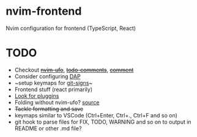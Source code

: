 # nvim-frontend

Nvim configuration for frontend (TypeScript, React)

# TODO

- Checkout ~~[nvim-ufo](https://github.com/kevinhwang91/nvim-ufo)~~, ~~[todo-comments](https://github.com/folke/todo-comments.nvim)~~, ~~[comment](https://github.com/numToStr/Comment.nvim)~~
- Consider configuring [DAP](https://www.youtube.com/watch?v=oYzZxi3SSnM)
- ~setup keymaps for [git-signs](https://github.com/lewis6991/gitsigns.nvim)~
- Frontend stuff (react primarily)
- [Look for pluggins](https://github.com/rockerBOO/awesome-neovim)
- Folding without nvim-ufo? [source](https://www.jackfranklin.co.uk/blog/code-folding-in-vim-neovim/)
- ~~Tackle formatting and save~~
- keymaps similar to VSCode (Ctrl+Enter, Ctrl+., Ctrl+F and so on)
- git hook to parse files for FIX, TODO, WARNING and so on to output in README or other .md file?
